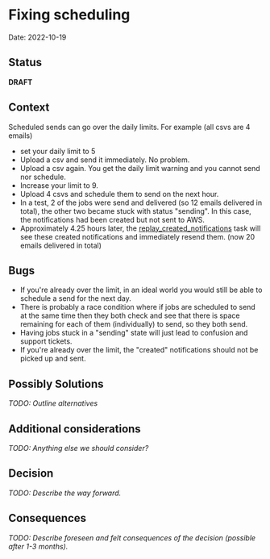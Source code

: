 # Fixing scheduling

Date: 2022-10-19

## Status

**DRAFT**

## Context

Scheduled sends can go over the daily limits. For example (all csvs are 4 emails)
- set your daily limit to 5
- Upload a csv and send it immediately. No problem.
- Upload a csv again. You get the daily limit warning and you cannot send nor schedule.
- Increase your limit to 9.
- Upload 4 csvs and schedule them to send on the next hour.
- In a test, 2 of the jobs were send and delivered (so 12 emails delivered in total), the other two became stuck with status "sending". In this case, the notifications had been created but not sent to AWS.
- Approximately 4.25 hours later, the [replay_created_notifications](https://github.com/cds-snc/notification-api/blob/main/app/celery/scheduled_tasks.py#L173) task will see these created notifications and immediately resend them. (now 20 emails delivered in total)


## Bugs

- If you're already over the limit, in an ideal world you would still be able to schedule a send for the next day.
- There is probably a race condition where if jobs are scheduled to send at the same time then they both check and see that there is space remaining for each of them (individually) to send, so they both send.
- Having jobs stuck in a "sending" state will just lead to confusion and support tickets.
- If you're already over the limit, the "created" notifications should not be picked up and sent.

## Possibly Solutions

_TODO: Outline alternatives_

## Additional considerations

_TODO: Anything else we should consider?_

## Decision

_TODO: Describe the way forward._

## Consequences

_TODO: Describe foreseen and felt consequences of the decision (possible after 1-3 months)._
